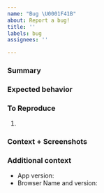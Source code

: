 ```yaml
---
name: "Bug \U0001F41B"
about: Report a bug!
title: ''
labels: bug
assignees: ''

---
```


### Summary


### Expected behavior


### To Reproduce

1.


### Context + Screenshots


### Additional context

* App version:
* Browser Name and version:
